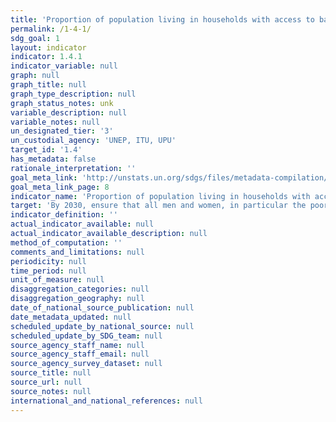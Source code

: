 ```yaml
---
title: 'Proportion of population living in households with access to basic services'
permalink: /1-4-1/
sdg_goal: 1
layout: indicator
indicator: 1.4.1
indicator_variable: null
graph: null
graph_title: null
graph_type_description: null
graph_status_notes: unk
variable_description: null
variable_notes: null
un_designated_tier: '3'
un_custodial_agency: 'UNEP, ITU, UPU'
target_id: '1.4'
has_metadata: false
rationale_interpretation: ''
goal_meta_link: 'http://unstats.un.org/sdgs/files/metadata-compilation/Metadata-Goal-1.pdf'
goal_meta_link_page: 8
indicator_name: 'Proportion of population living in households with access to basic services'
target: 'By 2030, ensure that all men and women, in particular the poor and the vulnerable, have equal rights to economic resources, as well as access to basic services, ownership and control over land and other forms of property, inheritance, natural resources, appropriate new technology and financial services, including microfinance.'
indicator_definition: ''
actual_indicator_available: null
actual_indicator_available_description: null
method_of_computation: ''
comments_and_limitations: null
periodicity: null
time_period: null
unit_of_measure: null
disaggregation_categories: null
disaggregation_geography: null
date_of_national_source_publication: null
date_metadata_updated: null
scheduled_update_by_national_source: null
scheduled_update_by_SDG_team: null
source_agency_staff_name: null
source_agency_staff_email: null
source_agency_survey_dataset: null
source_title: null
source_url: null
source_notes: null
international_and_national_references: null
---
```


